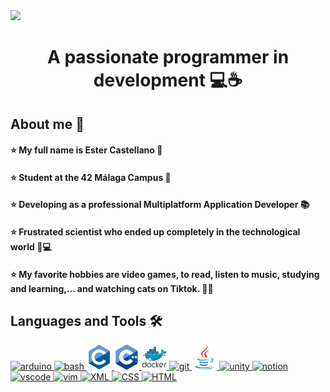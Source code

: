 <img src="https://github.com/escastel/escastel/blob/main/Hey!.gif">
<h1 align="center">A passionate programmer in development 💻☕</h1>

<h2 align="left">About me 🍜</h2>
<h4 align="left">⭐ My full name is Ester Castellano 🌸</h4>
<h4 align="left">⭐ Student at the 42 Málaga Campus 📖</h4>
<h4 align="left">⭐ Developing as a professional Multiplatform Application Developer 📚</h4>
<h4 align="left">⭐ Frustrated scientist who ended up completely in the technological world 🧪💻</h4>
<h4 align="left">⭐ My favorite hobbies are video games, to read, listen to music, studying and learning,... and watching cats on Tiktok. 🐱‍👤


<h2 align="left">Languages and Tools 🛠</h2>
<p align="left"> <a href="https://www.arduino.cc/" target="_blank" rel="noreferrer"> <img src="https://cdn.worldvectorlogo.com/logos/arduino-1.svg" alt="arduino" width="40" height="40"/> </a> <a href="https://www.gnu.org/software/bash/" target="_blank" rel="noreferrer"> <img src="https://bashlogo.com/img/symbol/png/monochrome_light.png" alt="bash" width="40" height="40"/> </a> <a href="https://www.cprogramming.com/" target="_blank" rel="noreferrer"> <img src="https://raw.githubusercontent.com/devicons/devicon/master/icons/c/c-original.svg" alt="c" width="40" height="40"/> </a> <a href="https://www.w3schools.com/cpp/" target="_blank" rel="noreferrer"> <img src="https://raw.githubusercontent.com/devicons/devicon/master/icons/cplusplus/cplusplus-original.svg" alt="cplusplus" width="40" height="40"/> </a> <a href="https://www.docker.com/" target="_blank" rel="noreferrer"> <img src="https://raw.githubusercontent.com/devicons/devicon/master/icons/docker/docker-original-wordmark.svg" alt="docker" width="40" height="40"/> </a> <a href="https://git-scm.com/" target="_blank" rel="noreferrer"> <img src="https://www.vectorlogo.zone/logos/git-scm/git-scm-icon.svg" alt="git" width="40" height="40"/> </a> <a href="https://www.java.com" target="_blank" rel="noreferrer"> <img src="https://raw.githubusercontent.com/devicons/devicon/master/icons/java/java-original.svg" alt="java" width="40" height="40"/> </a> <a href="https://unity.com/" target="_blank" rel="noreferrer"> <img src="https://www.citypng.com/public/uploads/preview/unity-white-logo-icon-png-701751694968149dpc3d4ff9d.png" alt="unity" width="40" height="40"/> </a> <a href="https://www.notion.so" target="_blank" rel="noreferrer"> <img src="https://upload.wikimedia.org/wikipedia/commons/4/45/Notion_app_logo.png" alt="notion" width="40" height="40"/> </a> <a href="https://code.visualstudio.com" target="_blank" rel="noreferrer"> <img src="https://upload.wikimedia.org/wikipedia/commons/thumb/9/9a/Visual_Studio_Code_1.35_icon.svg/768px-Visual_Studio_Code_1.35_icon.svg.png" alt="vscode" width="40" height="40"/> </a> <a href="https://www.vim.org" target="_blank" rel="noreferrer"> <img src="https://upload.wikimedia.org/wikipedia/commons/thumb/4/4f/Icon-Vim.svg/1024px-Icon-Vim.svg.png" alt="vim" width="40" height="40"/> </a> <a href="https://learn.microsoft.com/es-es/dotnet/csharp/language-reference/xmldoc/" target="_blank" rel="noreferrer"> <img src="https://cdn-icons-png.flaticon.com/512/8263/8263350.png" alt="XML" width="40" height="40"/> </a> <a href="https://developer.mozilla.org/es/docs/Web/CSS" target="_blank" rel="noreferrer"> <img src="https://upload.wikimedia.org/wikipedia/commons/d/d5/CSS3_logo_and_wordmark.svg" alt="CSS" width="40" height="40"/> </a> <a href="https://developer.mozilla.org/es/docs/Web/HTML" target="_blank" rel="noreferrer"> <img src="https://cdn.iconscout.com/icon/free/png-256/free-html5-logo-icon-download-in-svg-png-gif-file-formats--html-wordmark-programming-langugae-language-pack-logos-icons-1175209.png?f=webp&w=256" alt="HTML" width="40" height="40"/> </a> </p>
